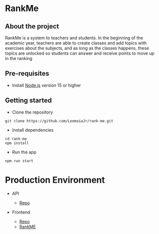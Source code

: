 # RankMe

## About the project
RankMe is a system to teachers and students. In the beginning of the academic year, teachers are able to create classes and add topics with exercises about the subjects, and as long as the classes happens, these topics are unlocked so students can answer and receive points to move up in the ranking
## Pre-requisites

- Install [Node.js](https://nodejs.org/en/) version 15 or higher

## Getting started

- Clone the repository

```
git clone https://github.com/LeomaiaJr/rank-me.git
```

- Install dependencies

```
cd rank-me
npm install
```

- Run the app
```
npm run start
```

# Production Environment

- API

  - [Repo](https://github.com/RankME-Ranking-Motivacional-Estudantil/api-rankme)

- Frontend
  - [Repo](https://github.com/LeomaiaJr/rank-me)
  - [RankME](http://www.rank-me.live/#/auth/login)